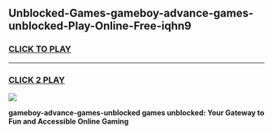 
## Unblocked-Games-gameboy-advance-games-unblocked-Play-Online-Free-iqhn9
<h3>
<a href="https://premium76.site?title=gameboy-advance-games-unblocked&ref=26A">CLICK TO PLAY</a></h3>
<hr>

<h3>
<a href="https://premium76.site?title=gameboy-advance-games-unblocked&ref=26A">CLICK 2 PLAY</a>
  
</h3>

<a href="https://premium76.site?title=gameboy-advance-games-unblocked&ref=26A"><img src="https://clearcache.store/games.png"></a>


**gameboy-advance-games-unblocked games unblocked: Your Gateway to Fun and Accessible Online Gaming**
